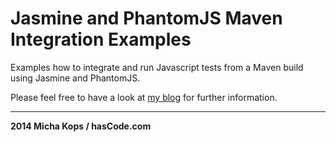 # Jasmine and PhantomJS Maven Integration Examples

Examples how to integrate and run Javascript tests from a Maven build using Jasmine and PhantomJS.

Please feel free to have a look at [my blog] for further information.

----

**2014 Micha Kops / hasCode.com**

   [my blog]:http://www.hascode.com/
